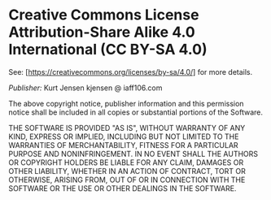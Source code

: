 # Creative Commons License Attribution-Share Alike 4.0 International (CC BY-SA 4.0) 

See: [https://creativecommons.org/licenses/by-sa/4.0/] for more details.

_Publisher:_
    Kurt Jensen
    kjensen @ iaff106.com

The above copyright notice, publisher information and this permission notice shall be included in all
copies or substantial portions of the Software.

THE SOFTWARE IS PROVIDED "AS IS", WITHOUT WARRANTY OF ANY KIND, EXPRESS OR
IMPLIED, INCLUDING BUT NOT LIMITED TO THE WARRANTIES OF MERCHANTABILITY,
FITNESS FOR A PARTICULAR PURPOSE AND NONINFRINGEMENT. IN NO EVENT SHALL THE
AUTHORS OR COPYRIGHT HOLDERS BE LIABLE FOR ANY CLAIM, DAMAGES OR OTHER
LIABILITY, WHETHER IN AN ACTION OF CONTRACT, TORT OR OTHERWISE, ARISING FROM,
OUT OF OR IN CONNECTION WITH THE SOFTWARE OR THE USE OR OTHER DEALINGS IN THE
SOFTWARE.